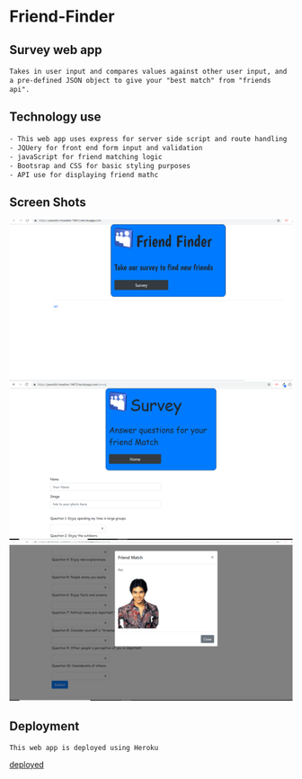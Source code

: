 # Friend-Finder

## Survey web app

    Takes in user input and compares values against other user input, and a pre-defined JSON object to give your "best match" from "friends api".

## Technology use

    - This web app uses express for server side script and route handling
    - JQUery for front end form input and validation
    - javaScript for friend matching logic
    - Bootsrap and CSS for basic styling purposes 
    - API use for displaying friend mathc
## Screen Shots
![home](/app/public/ff-home.png)    
![survey](/app/public/ff-survey.png)    
![response](/app/public/ff-response.png)    

## Deployment 
    This web app is deployed using Heroku 
[deployed](https://peaceful-meadow-14475.herokuapp.com/)    